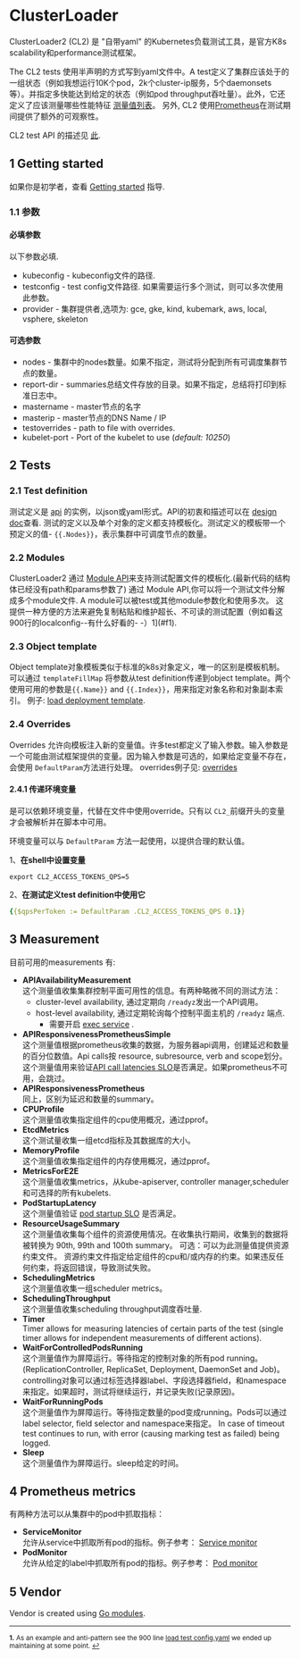 # ClusterLoader

ClusterLoader2 (CL2) 是 "自带yaml" 的Kubernetes负载测试工具，是官方K8s scalability和performance测试框架。

The CL2 tests 使用半声明的方式写到yaml文件中。A test定义了集群应该处于的一组状态（例如我想运行10K个pod，2k个cluster-ip服务，5个daemonsets等）。并指定多快能达到给定的状态（例如pod throughput吞吐量）。此外，它还定义了应该测量哪些性能特征 [测量值列表](#Measurement)。
另外, CL2 使用[Prometheus](#prometheus-metrics)在测试期间提供了额外的可观察性。

CL2 test API 的描述见 [此][api].

## 1 Getting started

如果你是初学者，查看 [Getting started] 指导.

### 1.1 参数

#### 必填参数

以下参数必填.
 - kubeconfig - kubeconfig文件的路径.
 - testconfig - test config文件路径. 如果需要运行多个测试，则可以多次使用此参数。
 - provider - 集群提供者,选项为: gce, gke, kind, kubemark, aws, local, vsphere, skeleton

#### 可选参数

 - nodes - 集群中的nodes数量。如果不指定，测试将分配到所有可调度集群节点的数量。
 - report-dir - summaries总结文件存放的目录。如果不指定，总结将打印到标准日志中。
 - mastername - master节点的名字
 - masterip - master节点的DNS Name / IP
 - testoverrides - path to file with overrides.
 - kubelet-port - Port of the kubelet to use (*default: 10250*)

## 2 Tests

### 2.1 Test definition

测试定义是 [api] 的实例，以json或yaml形式。API的初衷和描述可以在 [design doc]查看.
测试的定义以及单个对象的定义都支持模板化。测试定义的模板带一个预定义的值- ```{{.Nodes}}```，表示集群中可调度节点的数量。

### 2.2 Modules

ClusterLoader2  通过 [Module API](https://github.com/zhengbingxian/clusterloader2/blob/master/api/types.go#:~:text=type%20Module%20struct%20%7B)来支持测试配置文件的模板化.(最新代码的结构体已经没有path和params参数了)
通过 Module API,你可以将一个测试文件分解成多个module文件. A module可以被test或其他module参数化和使用多次。
这提供一种方便的方法来避免复制粘贴和维护超长、不可读的测试配置（例如看这900行的localconfig--有什么好看的-  -）1](#f1)</sup>.

[TODO(mm4tt)]: <> "Point to the load config based on modules here once we migrate it"

### 2.3 Object template

Object template对象模板类似于标准的k8s对象定义，唯一的区别是模板机制。可以通过 ```templateFillMap``` 将参数从test definition传递到object template。两个使用可用的参数是```{{.Name}}``` and ```{{.Index}}```，用来指定对象名称和对象副本索引。
例子: [load deployment template].

### 2.4 Overrides

Overrides 允许向模板注入新的变量值。许多test都定义了输入参数。输入参数是一个可能由测试框架提供的变量。因为输入参数是可选的，如果给定变量不存在，会使用 ```DefaultParam```方法进行处理。
overrides例子见: [overrides]

#### 2.4.1 **传递环境变量**

是可以依赖环境变量，代替在文件中使用override。只有以 `CL2_`前缀开头的变量才会被解析并在脚本中可用。

环境变量可以与 `DefaultParam` 方法一起使用，以提供合理的默认值。

1、**在shell中设置变量**

```shell
export CL2_ACCESS_TOKENS_QPS=5
```

2、**在测试定义test definition中使用它**

```yaml
{{$qpsPerToken := DefaultParam .CL2_ACCESS_TOKENS_QPS 0.1}}
```

## 3 Measurement

目前可用的measurements 有:
- **APIAvailabilityMeasurement** \
  这个测量值收集集群控制平面可用性的信息。有两种略微不同的测试方法：
  - cluster-level availability, 通过定期向 `/readyz`发出一个API调用。
  - host-level availability, 通过定期轮询每个控制平面主机的 `/readyz` 端点.
    - 需要开启 [exec service](https://github.com/zhengbingxian/clusterloader2/tree/master/pkg/execservice) .
- **APIResponsivenessPrometheusSimple** \
这个测量值根据prometheus收集的数据，为服务器api调用，创建延迟和数量的百分位数值。Api calls按 resource, subresource, verb and scope划分。 \
这个测量值用来验证[API call latencies SLO]是否满足。如果prometheus不可用，会跳过。
- **APIResponsivenessPrometheus** \
同上，区别为延迟和数量的summary。
- **CPUProfile** \
这个测量值收集指定组件的cpu使用概况，通过pprof。
- **EtcdMetrics** \
这个测试量收集一组etcd指标及其数据库的大小。
- **MemoryProfile** \
这个测量值收集指定组件的内存使用概况，通过pprof。
- **MetricsForE2E** \
这个测量值收集metrics，从kube-apiserver, controller manager,scheduler 和可选择的所有kubelets.
- **PodStartupLatency** \
这个测量值验证 [pod startup SLO] 是否满足。
- **ResourceUsageSummary** \
这个测量值收集每个组件的资源使用情况。在收集执行期间，收集到的数据将被转换为 90th, 99th and 100th summary。
可选：可以为此测量值提供资源约束文件。 资源约束文件指定给定组件的cpu和/或内存的约束。如果违反任何约束，将返回错误，导致测试失败。
- **SchedulingMetrics** \
这个测量值收集一组scheduler metrics。
- **SchedulingThroughput** \
这个测量值收集scheduling throughput调度吞吐量.
- **Timer** \
Timer allows for measuring latencies of certain parts of the test
(single timer allows for independent measurements of different actions).
- **WaitForControlledPodsRunning** \
这个测量值作为屏障运行。等待指定的控制对象的所有pod running。(ReplicationController, ReplicaSet, Deployment, DaemonSet and Job)。controlling对象可以通过标签选择器label、字段选择器field，和namespace来指定。如果超时，测试将继续运行，并记录失败(记录原因)。
- **WaitForRunningPods** \
这个测量值作为屏障运行。等待指定数量的pod变成running。Pods可以通过 label selector, field selector and namespace来指定。
In case of timeout test continues to run, with error (causing marking test as failed) being logged.
- **Sleep** \
这个测量值作为屏障运行。sleep给定的时间。

## 4 Prometheus metrics

有两种方法可以从集群中的pod中抓取指标：
- **ServiceMonitor** \
允许从service中抓取所有pod的指标。例子参考： [Service monitor]
- **PodMonitor** \
允许从给定的label中抓取所有pod的指标。例子参考： [Pod monitor]

## 5 Vendor

Vendor is created using [Go modules].

---

<sup><b id="f1">1.</b> As an example and anti-pattern see the 900 line [load test config.yaml](https://github.com/kubernetes/perf-tests/blob/92cc27ff529ae3702c87e8f154ea62f3f2d8e837/clusterloader2/testing/load/config.yaml) we ended up maintaining at some point. [↩](#a1)</sup>


[api]: https://github.com/zhengbingxian/clusterloader2/blob/master/api/types.go
[API call latencies SLO]: https://github.com/kubernetes/community/blob/master/sig-scalability/slos/api_call_latency.md
[exec service]: https://github.com/zhengbingxian/clusterloader2/tree/master/pkg/execservice
[design doc]: https://github.com/zhengbingxian/clusterloader2/blob/master/docs/design.md
[Go modules]: https://blog.golang.org/using-go-modules
[Getting started]: https://github.com/zhengbingxian/clusterloader2/blob/master/docs/GETTING_STARTED.md
[load deployment template]: https://github.com/zhengbingxian/clusterloader2/blob/master/testing/load/deployment.yaml
[load test]: https://github.com/zhengbingxian/clusterloader2/blob/master/testing/load/config.yaml
[overrides]: https://github.com/zhengbingxian/clusterloader2/blob/master/testing/density/scheduler/pod-affinity/overrides.yaml
[pod startup SLO]: https://github.com/kubernetes/community/blob/master/sig-scalability/slos/pod_startup_latency.md
[Service monitor]: https://github.com/zhengbingxian/clusterloader2/blob/master/pkg/prometheus/manifests/default/prometheus-serviceMonitorKubeProxy.yaml
[Pod monitor]: https://github.com/zhengbingxian/clusterloader2/blob/master/pkg/prometheus/manifests/default/prometheus-podMonitorNodeLocalDNS.yaml
